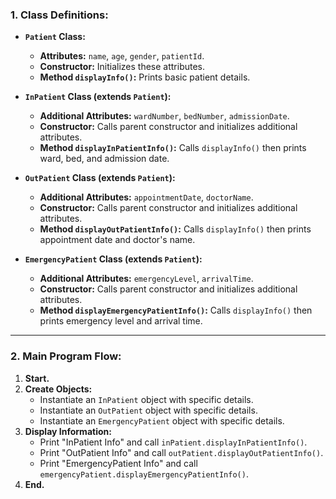 
### 1. Class Definitions:

* **`Patient` Class:**
    * **Attributes:** `name`, `age`, `gender`, `patientId`.
    * **Constructor:** Initializes these attributes.
    * **Method `displayInfo()`:** Prints basic patient details.

* **`InPatient` Class (extends `Patient`):**
    * **Additional Attributes:** `wardNumber`, `bedNumber`, `admissionDate`.
    * **Constructor:** Calls parent constructor and initializes additional attributes.
    * **Method `displayInPatientInfo()`:** Calls `displayInfo()` then prints ward, bed, and admission date.

* **`OutPatient` Class (extends `Patient`):**
    * **Additional Attributes:** `appointmentDate`, `doctorName`.
    * **Constructor:** Calls parent constructor and initializes additional attributes.
    * **Method `displayOutPatientInfo()`:** Calls `displayInfo()` then prints appointment date and doctor's name.

* **`EmergencyPatient` Class (extends `Patient`):**
    * **Additional Attributes:** `emergencyLevel`, `arrivalTime`.
    * **Constructor:** Calls parent constructor and initializes additional attributes.
    * **Method `displayEmergencyPatientInfo()`:** Calls `displayInfo()` then prints emergency level and arrival time.

---

### 2. Main Program Flow:

1.  **Start.**
2.  **Create Objects:**
    * Instantiate an `InPatient` object with specific details.
    * Instantiate an `OutPatient` object with specific details.
    * Instantiate an `EmergencyPatient` object with specific details.
3.  **Display Information:**
    * Print "InPatient Info" and call `inPatient.displayInPatientInfo()`.
    * Print "OutPatient Info" and call `outPatient.displayOutPatientInfo()`.
    * Print "EmergencyPatient Info" and call `emergencyPatient.displayEmergencyPatientInfo()`.
4.  **End.**